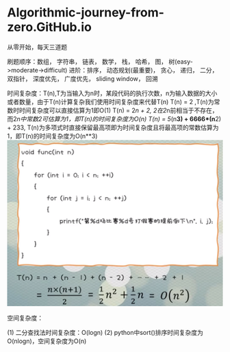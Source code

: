 # Algorithmic-journey-from-zero.GitHub.io

从零开始，每天三道题

刷题顺序：数组， 字符串， 链表， 数学， 栈， 哈希， 图， 树(easy->moderate->difficult)
    进阶：排序， 动态规划(最重要)， 贪心， 递归， 二分， 双指针， 深度优先， 广度优先， sliding window， 回溯


时间复杂度：T(n),T为当输入为n时，某段代码的执行次数，n为输入数据的大小或者数量，由于T(n)计算复杂我们使用时间复杂度来代替T(n)
            T(n) = 2 ,T(n)为常数时时间复杂度可以直接估算为1即O(1)
            T(n) = 2*n + 2, 2在2*n前相当于不存在，而2*n中常数2可估算为1，即T(n)的时间复杂度为O(n)
            T(n) = 5*(n**3) + 6666*(n**2) + 233, T(n)为多项式时直接保留最高项即为时间复杂度且将最高项的常数估算为1，即T(n)的时间复杂度为O(n**3)
            ![image](https://github.com/AnkiDord/Algorithmic-journey-from-zero.GitHub.io/blob/main/%E5%A5%87%E6%80%AA%E7%9A%84%E6%97%B6%E9%97%B4%E5%A4%8D%E6%9D%82%E5%BA%A61.png)
            
空间复杂度：

(1) 二分查找法时间复杂度：O(logn)
(2) python中sort()排序时间复杂度为O(nlogn)，空间复杂度为O(n)
